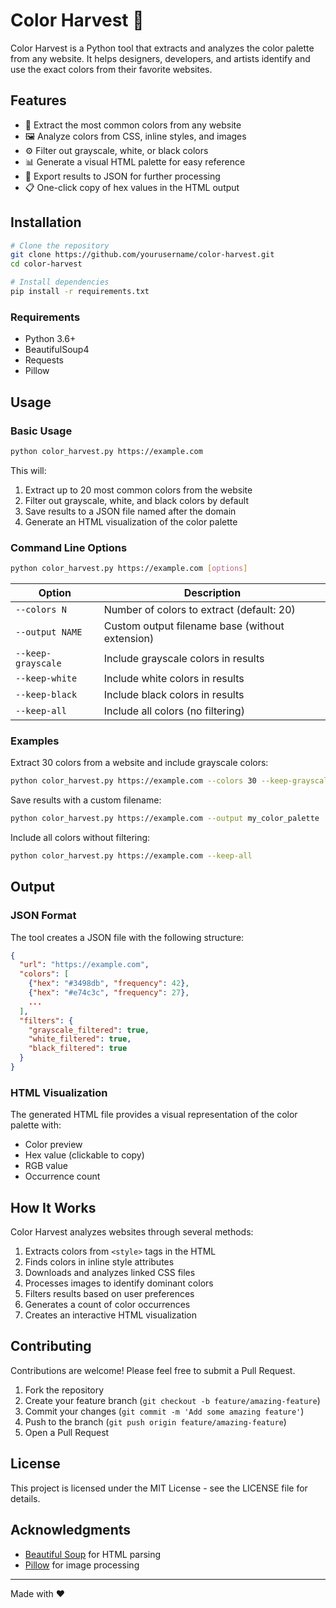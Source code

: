 # Color Harvest 🎨

Color Harvest is a Python tool that extracts and analyzes the color palette from any website. It helps designers, developers, and artists identify and use the exact colors from their favorite websites.

## Features

- 🌈 Extract the most common colors from any website
- 🖼️ Analyze colors from CSS, inline styles, and images
- ⚙️ Filter out grayscale, white, or black colors
- 📊 Generate a visual HTML palette for easy reference
- 💾 Export results to JSON for further processing
- 📋 One-click copy of hex values in the HTML output

## Installation

```bash
# Clone the repository
git clone https://github.com/yourusername/color-harvest.git
cd color-harvest

# Install dependencies
pip install -r requirements.txt
```

### Requirements

- Python 3.6+
- BeautifulSoup4
- Requests
- Pillow

## Usage

### Basic Usage

```bash
python color_harvest.py https://example.com
```

This will:
1. Extract up to 20 most common colors from the website
2. Filter out grayscale, white, and black colors by default
3. Save results to a JSON file named after the domain
4. Generate an HTML visualization of the color palette

### Command Line Options

```bash
python color_harvest.py https://example.com [options]
```

| Option | Description |
|--------|-------------|
| `--colors N` | Number of colors to extract (default: 20) |
| `--output NAME` | Custom output filename base (without extension) |
| `--keep-grayscale` | Include grayscale colors in results |
| `--keep-white` | Include white colors in results |
| `--keep-black` | Include black colors in results |
| `--keep-all` | Include all colors (no filtering) |

### Examples

Extract 30 colors from a website and include grayscale colors:
```bash
python color_harvest.py https://example.com --colors 30 --keep-grayscale
```

Save results with a custom filename:
```bash
python color_harvest.py https://example.com --output my_color_palette
```

Include all colors without filtering:
```bash
python color_harvest.py https://example.com --keep-all
```

## Output

### JSON Format

The tool creates a JSON file with the following structure:

```json
{
  "url": "https://example.com",
  "colors": [
    {"hex": "#3498db", "frequency": 42},
    {"hex": "#e74c3c", "frequency": 27},
    ...
  ],
  "filters": {
    "grayscale_filtered": true,
    "white_filtered": true,
    "black_filtered": true
  }
}
```

### HTML Visualization

The generated HTML file provides a visual representation of the color palette with:
- Color preview
- Hex value (clickable to copy)
- RGB value
- Occurrence count

## How It Works

Color Harvest analyzes websites through several methods:

1. Extracts colors from `<style>` tags in the HTML
2. Finds colors in inline style attributes
3. Downloads and analyzes linked CSS files
4. Processes images to identify dominant colors
5. Filters results based on user preferences
6. Generates a count of color occurrences
7. Creates an interactive HTML visualization

## Contributing

Contributions are welcome! Please feel free to submit a Pull Request.

1. Fork the repository
2. Create your feature branch (`git checkout -b feature/amazing-feature`)
3. Commit your changes (`git commit -m 'Add some amazing feature'`)
4. Push to the branch (`git push origin feature/amazing-feature`)
5. Open a Pull Request

## License

This project is licensed under the MIT License - see the LICENSE file for details.

## Acknowledgments

- [Beautiful Soup](https://www.crummy.com/software/BeautifulSoup/) for HTML parsing
- [Pillow](https://python-pillow.org/) for image processing

---

Made with ❤️